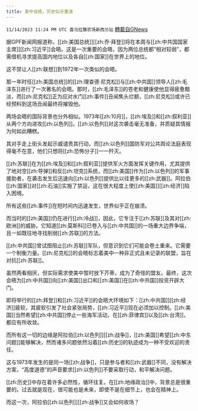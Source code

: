 ```yaml
---
title: 美中会晤，历史似乎重演
---
```

`11/14/2023 11:24 PM UTC 喜马拉雅农场新西兰站` [轉載自GNews](https://gnews.org/articles/1976953)

据GPF新闻网报道称，[[zh:美国总统]][[zh:乔·拜登]]将在本周与[[zh:中共国国家主席]][[zh:习近平]]会晤。这是一次重要的会晤，因为两位总统都“相对较弱”，都需借机寻求提高国内地位以及各自[[zh:国家]]在世界上的地位。

这不禁让人[[zh:联想]]到1972年一次类似的会晤。

那一年时任[[zh:美国总统]]的[[zh:理查德·尼克松]]与[[zh:中共国]]领导人[[zh:毛泽东]]进行了一次著名的会晤。那时，[[zh:毛泽东]]的苍老和健康使他显得疲惫黯淡，而[[zh:尼克松]]正为应对水门[[zh:事件]]丑闻焦头烂额，[[zh:尼克松]]或许已经预料到这场丑闻最终将摧毁他。

两场会晤的国际背景也分外相似。1973年[[zh:10月]]，[[zh:埃及]]和[[zh:叙利亚]]从两个方向进攻[[zh:以色列]]。[[zh:以色列]]对这次袭击毫无准备，并质疑其情报为何如此糟糕。

其对手走上街头发起示威谴责其行动，而[[zh:以色列]]国防军对公共舆论法庭表现得毫不在意，他们只想将[[zh:恐怖分子]]一一歼灭。

[[zh:苏联]]在为[[zh:埃及]]和[[zh:叙利亚]]提供军火方面发挥关键作用，尤其提供了地对空[[zh:导弹]]和反[[zh:坦克]]系统，而[[zh:美国]]作为[[zh:以色列]]的军事援助者，在袭击发生后迅速向[[zh:以色列]]提供比以往更多的[[zh:武器]]。阿拉伯[[zh:国家]]对[[zh:石油]]实施了禁运，这在很大程度上使[[zh:美国]][[zh:经济]]陷入困境。

所有这些[[zh:事件]]在短时间内迅速发生，世界似乎正在崩溃。

而当时的[[zh:美国]]仍在进行[[zh:冷战]]，因此，它专注于[[zh:苏联]]及其对[[zh:欧洲]]的威胁。它知道[[zh:莫斯科]]已卷入与[[zh:中共国]]的一场重大边界争端，且一如既往地寻找削弱[[zh:苏联]]的方法。

[[zh:中共国]]曾试图阻止[[zh:苏联]]军队，但意识到它们可能会卷土重来。它需要一个制衡力量。[[zh:尼克松]]的会晤标志着美中一种非正式且未记录的联盟，旨在对抗[[zh:苏联]]。

虽然两看相厌，但实际需求使美中暂时放下芥蒂，成为了奇怪的盟友。最终，这次会晤为[[zh:中共国]]向[[zh:美国]]出口和[[zh:美国]]在[[zh:中共国]]投资开辟大门。

即将举行的[[zh:拜登]]和[[zh:习近平]]的会晤大环境如下：[[zh:中共国]][[zh:经济]]疲软，其疲软引发了社会紧张局势，[[zh:习近平]]现在必须加以控制。[[zh:美国]]当然希望[[zh:中共国]]停止一些海军活动，在[[zh:菲律宾]]以及[[zh:台湾]]，都应有所收敛。

而所有这一切的边缘是阿拉伯[[zh:以色列]][[zh:战争]]，[[zh:美国]]希望[[zh:中东问题]]能够解决，然而诸多问题依然沿着[[zh:历史]]的轨迹成为一种不受欢迎的责任。

这与1973年发生的是同一场[[zh:战争]]，只是参与者和[[zh:武器]]不同，没有解决方案，“高度道德”的声音要求[[zh:以色列]]不要采取行动，和平解决问题。

[[zh:历史]]中存在着许多必然性，循环往复。在[[zh:地缘政治]]中，背景总是很重要的。过去就是现在，很可能也是未来，即使不是在细节上，也会在精神上。

而这一次，阿拉伯[[zh:以色列]][[zh:战争]]又会如何收场？
